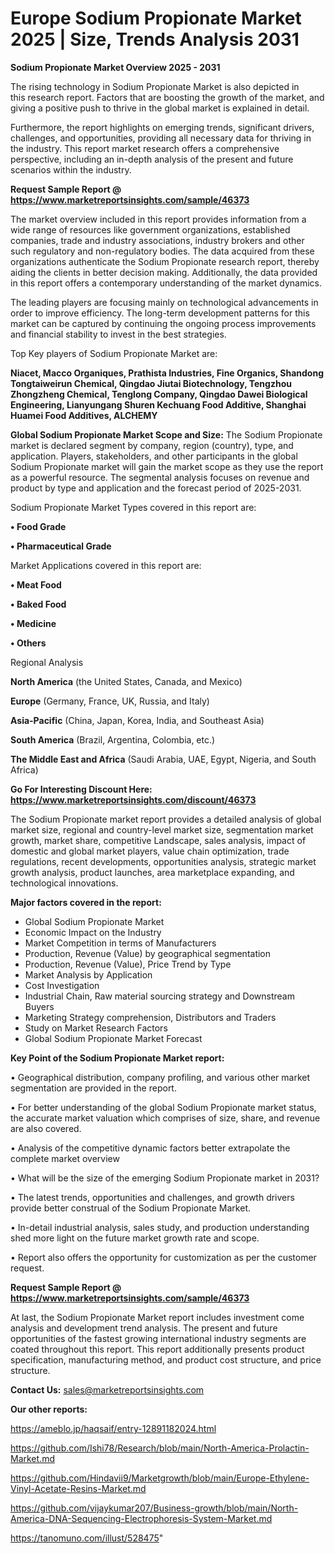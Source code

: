 # Europe Sodium Propionate Market 2025 | Size, Trends Analysis 2031

<Strong> Sodium Propionate Market Overview 2025 - 2031</strong>

The rising technology in Sodium Propionate Market is also depicted in this research report. Factors that are boosting the growth of the market, and giving a positive push to thrive in the global market is explained in detail.

Furthermore, the report highlights on emerging trends, significant drivers, challenges, and opportunities, providing all necessary data for thriving in the industry. This report market research offers a comprehensive perspective, including an in-depth analysis of the present and future scenarios within the industry.

<strong>Request Sample Report @ <a href=https://www.marketreportsinsights.com/sample/46373>https://www.marketreportsinsights.com/sample/46373</a></strong>

The market overview included in this report provides information from a wide range of resources like government organizations, established companies, trade and industry associations, industry brokers and other such regulatory and non-regulatory bodies. The data acquired from these organizations authenticate the Sodium Propionate research report, thereby aiding the clients in better decision making. Additionally, the data provided in this report offers a contemporary understanding of the market dynamics.

The leading players are focusing mainly on technological advancements in order to improve efficiency. The long-term development patterns for this market can be captured by continuing the ongoing process improvements and financial stability to invest in the best strategies.

Top Key players of Sodium Propionate Market are:

<strong>Niacet, Macco Organiques, Prathista Industries, Fine Organics, Shandong Tongtaiweirun Chemical, Qingdao Jiutai Biotechnology, Tengzhou Zhongzheng Chemical, Tenglong Company, Qingdao Dawei Biological Engineering, Lianyungang Shuren Kechuang Food Additive, Shanghai Huamei Food Additives, ALCHEMY</strong>

<strong><b>Global Sodium Propionate Market Scope and Size:</b></strong>
The Sodium Propionate market is declared segment by company, region (country), type, and application. Players, stakeholders, and other participants in the global Sodium Propionate market will gain the market scope as they use the report as a powerful resource. The segmental analysis focuses on revenue and product by type and application and the forecast period of 2025-2031.

Sodium Propionate Market Types covered in this report are:

<strong>•  Food Grade

•  Pharmaceutical Grade</strong>

Market Applications covered in this report are:

<strong>•  Meat Food

•  Baked Food

•  Medicine

•  Others</strong> 

Regional Analysis

<strong>North America</strong> (the United States, Canada, and Mexico)

<strong>Europe</strong> (Germany, France, UK, Russia, and Italy)

<strong>Asia-Pacific</strong> (China, Japan, Korea, India, and Southeast Asia)

<strong>South America</strong> (Brazil, Argentina, Colombia, etc.)

<strong>The Middle East and Africa</strong> (Saudi Arabia, UAE, Egypt, Nigeria, and South Africa)

<strong>Go For Interesting Discount Here: <a href=https://www.marketreportsinsights.com/discount/46373>https://www.marketreportsinsights.com/discount/46373</a></strong>

The Sodium Propionate market report provides a detailed analysis of global market size, regional and country-level market size, segmentation market growth, market share, competitive Landscape, sales analysis, impact of domestic and global market players, value chain optimization, trade regulations, recent developments, opportunities analysis, strategic market growth analysis, product launches, area marketplace expanding, and technological innovations.

<strong><b>Major factors covered in the report:</b></strong>
<ul>
  <li>Global Sodium Propionate Market </li>
  <li>Economic Impact on the Industry</li>
  <li>Market Competition in terms of Manufacturers</li>
  <li>Production, Revenue (Value) by geographical segmentation</li>
  <li>Production, Revenue (Value), Price Trend by Type</li>
  <li>Market Analysis by Application</li>
  <li>Cost Investigation</li>
  <li>Industrial Chain, Raw material sourcing strategy and Downstream Buyers</li>
  <li>Marketing Strategy comprehension, Distributors and Traders</li>
  <li>Study on Market Research Factors</li>
  <li>Global Sodium Propionate Market Forecast</li>
</ul>

<strong><b>Key Point of the Sodium Propionate Market report:</b></strong>

• Geographical distribution, company profiling, and various other market segmentation are provided in the report.

• For better understanding of the global Sodium Propionate market status, the accurate market valuation which comprises of size, share, and revenue are also covered.

• Analysis of the competitive dynamic factors better extrapolate the complete market overview

• What will be the size of the emerging Sodium Propionate market in 2031?

• The latest trends, opportunities and challenges, and growth drivers provide better construal of the Sodium Propionate Market.

• In-detail industrial analysis, sales study, and production understanding shed more light on the future market growth rate and scope.

• Report also offers the opportunity for customization as per the customer request.

<strong>Request Sample Report @ <a href=https://www.marketreportsinsights.com/sample/46373>https://www.marketreportsinsights.com/sample/46373</a></strong>

At last, the Sodium Propionate Market report includes investment come analysis and development trend analysis. The present and future opportunities of the fastest growing international industry segments are coated throughout this report. This report additionally presents product specification, manufacturing method, and product cost structure, and price structure.

<strong>Contact Us:</strong>
sales@marketreportsinsights.com

<strong>Our other reports:</strong>

<a href=https://ameblo.jp/haqsaif/entry-12891182024.html>https://ameblo.jp/haqsaif/entry-12891182024.html</a>

<a href=https://github.com/Ishi78/Research/blob/main/North-America-Prolactin-Market.md>https://github.com/Ishi78/Research/blob/main/North-America-Prolactin-Market.md</a>

<a href=https://github.com/Hindavii9/Marketgrowth/blob/main/Europe-Ethylene-Vinyl-Acetate-Resins-Market.md>https://github.com/Hindavii9/Marketgrowth/blob/main/Europe-Ethylene-Vinyl-Acetate-Resins-Market.md</a>

<a href=https://github.com/vijaykumar207/Business-growth/blob/main/North-America-DNA-Sequencing-Electrophoresis-System-Market.md>https://github.com/vijaykumar207/Business-growth/blob/main/North-America-DNA-Sequencing-Electrophoresis-System-Market.md</a>

<a href=https://tanomuno.com/illust/528475>https://tanomuno.com/illust/528475</a>"
